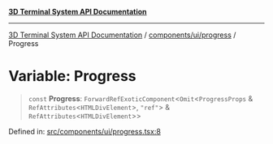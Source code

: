 [**3D Terminal System API Documentation**](../../../../README.md)

***

[3D Terminal System API Documentation](../../../../README.md) / [components/ui/progress](../README.md) / Progress

# Variable: Progress

> `const` **Progress**: `ForwardRefExoticComponent`\<`Omit`\<`ProgressProps` & `RefAttributes`\<`HTMLDivElement`\>, `"ref"`\> & `RefAttributes`\<`HTMLDivElement`\>\>

Defined in: [src/components/ui/progress.tsx:8](https://github.com/Dicommunitas/ThreeJS_Terminal_3D/blob/7212b5be68c3f7954d775adb9932e64d901692b4/src/components/ui/progress.tsx#L8)
